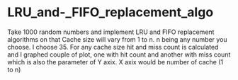# LRU_and-_FIFO_replacement_algo
Take 1000 random numbers and implement LRU and FIFO replacement algorithms on that
Cache size will vary from 1 to n. n being any number you choose. I choose 35. For any cache size hit and miss count is calculated and I graphed couple of plot, one with hit count and another with miss count which is also the parameter of Y axix. X axix would be number of cache (1 to n)
